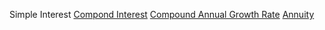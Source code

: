 Simple Interest
[Compond Interest](Compond%20Interest.md)
[Compound Annual Growth Rate](Compound%20Annual%20Growth%20Rate.md)
[Annuity](Annuity.md)